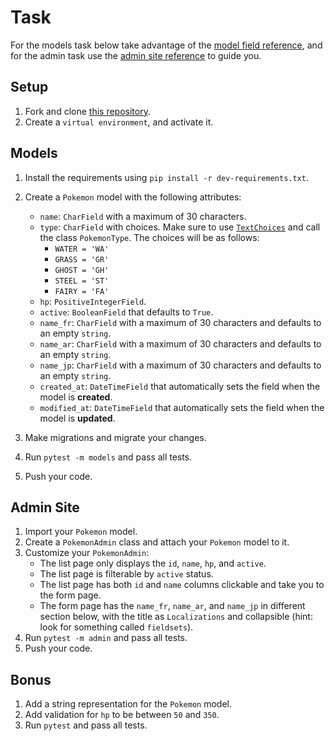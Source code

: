 # Task

For the models task below take advantage of the [model field reference](https://docs.djangoproject.com/en/4.0/ref/models/fields/), and for the admin task use the [admin site reference](https://docs.djangoproject.com/en/4.0/ref/contrib/admin/) to guide you.

## Setup

1. Fork and clone [this repository](https://github.com/JoinCODED/TASK-Django-M3-Admin).
2. Create a `virtual environment`, and activate it.

## Models

1. Install the requirements using `pip install -r dev-requirements.txt`.
2. Create a `Pokemon` model with the following attributes:

   - `name`: `CharField` with a maximum of 30 characters.
   - `type`: `CharField` with choices. Make sure to use [`TextChoices`](https://docs.djangoproject.com/en/4.0/ref/models/fields/#enumeration-types) and call the class `PokemonType`. The choices will be as follows:
     - `WATER = 'WA'`
     - `GRASS = 'GR'`
     - `GHOST = 'GH'`
     - `STEEL = 'ST'`
     - `FAIRY = 'FA'`
   - `hp`: `PositiveIntegerField`.
   - `active`: `BooleanField` that defaults to `True`.
   - `name_fr`: `CharField` with a maximum of 30 characters and defaults to an empty `string`.
   - `name_ar`: `CharField` with a maximum of 30 characters and defaults to an empty `string`.
   - `name_jp`: `CharField` with a maximum of 30 characters and defaults to an empty `string`.
   - `created_at`: `DateTimeField` that automatically sets the field when the model is **created**.
   - `modified_at`: `DateTimeField` that automatically sets the field when the model is **updated**.

3. Make migrations and migrate your changes.
4. Run `pytest -m models` and pass all tests.
5. Push your code.

## Admin Site

1. Import your `Pokemon` model.
2. Create a `PokemonAdmin` class and attach your `Pokemon` model to it.
3. Customize your `PokemonAdmin`:
   - The list page only displays the `id`, `name`, `hp`, and `active`.
   - The list page is filterable by `active` status.
   - The list page has both `id` and `name` columns clickable and take you to the form page.
   - The form page has the `name_fr`, `name_ar`, and `name_jp` in different section below, with the title as `Localizations` and collapsible (hint: look for something called `fieldsets`).
4. Run `pytest -m admin` and pass all tests.
5. Push your code.

## Bonus

1. Add a string representation for the `Pokemon` model.
2. Add validation for `hp` to be between `50` and `350`.
3. Run `pytest` and pass all tests.
